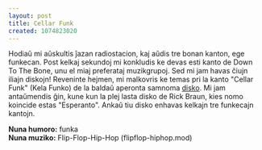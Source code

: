 ```yaml
---
layout: post
title: Cellar Funk
created: 1074823020
---
```

Hodiaŭ mi aŭskultis ĵazan radiostacion, kaj aŭdis tre bonan kanton, ege funkecan.  Post kelkaj sekundoj mi konkludis ke devas esti kanto de Down To The Bone, unu el miaj preferataj muzikgrupoj.  Sed mi jam havas ĉiujn iliajn diskojn!  Reveninte hejmen, mi malkovris ke temas pri la kanto "Cellar Funk" (Kela Funko) de la baldaŭ aperonta samnoma [disko](http://www.narada.com/images/AlbumPage/Cellar%20Funk/cellarfunk_page.htm).  Mi jam antaŭmendis ĝin, kune kun la plej lasta disko de Rick Braun, kies nomo koincide estas "Esperanto".  Ankaŭ tiu disko enhavas kelkajn tre funkecajn kantojn.

**Nuna humoro:** funka  
**Nuna muziko:** Flip-Flop-Hip-Hop (flipflop-hiphop.mod)

